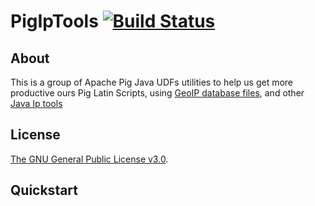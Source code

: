 # PigIpTools [![Build Status](https://travis-ci.org/christiangda/pigiptools.png)](https://travis-ci.org/christiangda/pigiptools)

## About
This is a group of Apache Pig Java UDFs utilities to help us get more productive ours Pig Latin Scripts, using [GeoIP database files](http://dev.maxmind.com/geoip/legacy/downloadable/), and other [Java Ip tools](http://docs.oracle.com/javase/7/docs/api/java/net/InetAddress.html)

## License

[The GNU General Public License v3.0](http://www.gnu.org/licenses/gpl-3.0.en.html).

## Quickstart
